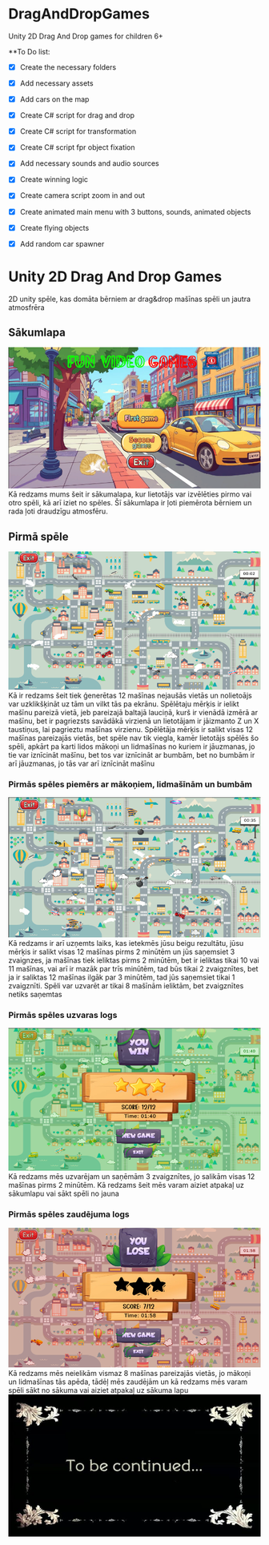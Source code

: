 # DragAndDropGames
Unity 2D Drag And Drop games for children 6+


**To Do list:
- [x] Create the necessary folders
- [x] Add necessary assets
- [x] Add cars on the map
- [x] Create C# script for drag and drop
- [x] Create C# script for transformation
- [x] Create C# script fpr object fixation
- [x] Add necessary sounds and audio sources
- [x] Create winning logic
- [x] Create camera script zoom in and out
- [x] Create animated main menu with 3 buttons, sounds, animated objects
- [x] Create flying objects
- [x] Add random car spawner


# Unity 2D Drag And Drop Games
2D unity spēle, kas domāta bērniem ar drag&drop mašīnas spēli un jautra atmosfrēra

## Sākumlapa
![Gameplay Screenshot](Assets/Images/first.png)
Kā redzams mums šeit ir sākumalapa, kur lietotājs var izvēlēties pirmo vai otro spēli, kā arī iziet no spēles. Šī sākumlapa ir ļoti piemērota bērniem un rada ļoti draudzīgu atmosfēru.
## Pirmā spēle
![Gameplay Screenshot](Assets/Images/second.png)
Kā ir redzams šeit tiek ģenerētas 12 mašīnas nejaušās vietās un nolietoājs var uzklikšķināt uz tām un vilkt tās pa ekrānu. Spēlētaju mērķis ir ielikt mašīnu pareizā vietā, jeb pareizajā baltajā lauciņā, kurš ir vienādā izmērā ar mašīnu, bet ir pagriezsts savādākā virzienā un lietotājam ir jāizmanto Z un X taustiņus, lai pagrieztu mašīnas virzienu. Spēlētāja mērķis ir salikt visas 12 mašīnas pareizajās vietās, bet spēle nav tik viegla, kamēr lietotājs spēlēs šo spēli, apkārt pa karti lidos mākoņi un lidmašīnas no kuriem ir jāuzmanas, jo tie var iznīcināt mašīnu, bet tos var iznīcināt ar bumbām, bet no bumbām ir arī jāuzmanas, jo tās var arī iznīcināt mašīnu
### Pirmās spēles piemērs ar mākoņiem, lidmašīnām un bumbām
![Gameplay Screenshot](Assets/Images/third.png)
Kā redzams ir arī uzņemts laiks, kas ietekmēs jūsu beigu rezultātu, jūsu mērķis ir salikt visas 12 mašīnas pirms 2 minūtēm un jūs saņemsiet 3 zvaignzes, ja mašīnas tiek ieliktas pirms 2 minūtēm, bet ir ieliktas tikai 10 vai 11 mašīnas, vai arī ir mazāk par trīs minūtēm, tad būs tikai 2 zvaigznītes, bet ja ir saliktas 12 mašīnas ilgāk par 3 minūtēm, tad jūs saņemsiet tikai 1 zvaigznīti. Spēli var uzvarēt ar tikai 8 mašīnām ieliktām, bet zvaigznītes netiks saņemtas
### Pirmās spēles uzvaras logs
![Gameplay Screenshot](Assets/Images/fourth.png)
Kā redzams mēs uzvarējam un saņēmām 3 zvaigznītes, jo salikām visas 12 mašīnas pirms 2 minūtēm. Kā redzams šeit mēs varam aiziet atpakaļ uz sākumlapu vai sākt spēli no jauna
### Pirmās spēles zaudējuma logs
![Gameplay Screenshot](Assets/Images/fifth.png)
Kā redzams mēs neielikām vismaz 8 mašīnas pareizajās vietās, jo mākoņi un lidmašīnas tās apēda, tādēļ mēs zaudējām un kā redzams mēs varam spēli sākt no sākuma vai aiziet atpakaļ uz sākuma lapu
![Gameplay Screenshot](Assets/Images/Now.jpg)


